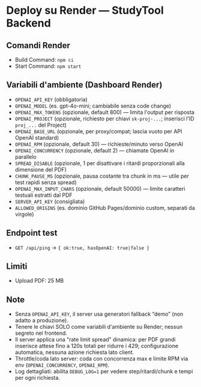 # Deploy su Render — StudyTool Backend

## Comandi Render
- Build Command: `npm ci`
- Start Command: `npm start`

## Variabili d'ambiente (Dashboard Render)
- `OPENAI_API_KEY` (obbligatoria)
- `OPENAI_MODEL` (es. gpt-4o-mini; cambiabile senza code change)
- `OPENAI_MAX_TOKENS` (opzionale, default 800) — limita l'output per risposta
- `OPENAI_PROJECT` (opzionale, richiesto per chiavi `sk-proj-...`; inserisci l'ID `proj_...` del Project)
- `OPENAI_BASE_URL` (opzionale, per proxy/compat; lascia vuoto per API OpenAI standard)
- `OPENAI_RPM` (opzionale, default 30) — richieste/minuto verso OpenAI
- `OPENAI_CONCURRENCY` (opzionale, default 2) — chiamate OpenAI in parallelo
- `SPREAD_DISABLE` (opzionale, 1 per disattivare i ritardi proporzionali alla dimensione del PDF)
- `CHUNK_PAUSE_MS` (opzionale, pausa costante tra chunk in ms — utile per test rapidi senza spread)
- `OPENAI_MAX_INPUT_CHARS` (opzionale, default 50000) — limite caratteri testuali estratti dal PDF
- `SERVER_API_KEY` (consigliata)
- `ALLOWED_ORIGINS` (es. dominio GitHub Pages/dominio custom, separati da virgole)

## Endpoint test
- `GET /api/ping` → `{ ok:true, hasOpenAI: true|false }`

## Limiti
- Upload PDF: 25 MB

## Note
- Senza `OPENAI_API_KEY`, il server usa generatori fallback “demo” (non adatto a produzione).
- Tenere le chiavi SOLO come variabili d'ambiente su Render; nessun segreto nel frontend.
- Il server applica una "rate limit spread" dinamica: per PDF grandi inserisce attese fino a 120s totali per ridurre i 429; configurazione automatica, nessuna azione richiesta lato client.
- Throttle/coda lato server: coda con concorrenza max e limite RPM via env (`OPENAI_CONCURRENCY`, `OPENAI_RPM`).
 - Log dettagliati: abilita `DEBUG_LOG=1` per vedere step/ritardi/chunk e tempi per ogni richiesta.
